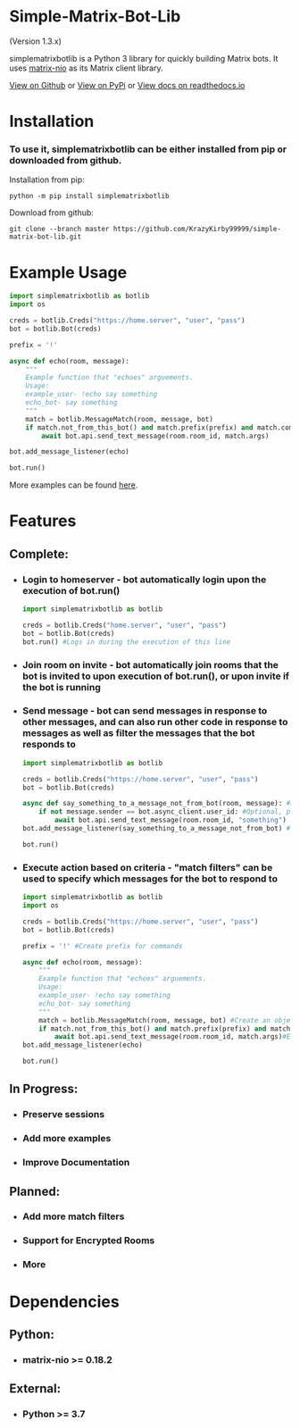 # Simple-Matrix-Bot-Lib
(Version 1.3.x)

simplematrixbotlib is a Python 3 library for quickly building Matrix bots. It uses [matrix-nio](https://github.com/poljar/matrix-nio) as its Matrix client library.

[View on Github](https://github.com/KrazyKirby99999/simple-matrix-bot-lib) or [View on PyPi](https://pypi.org/project/simplematrixbotlib/) or
[View docs on readthedocs.io](https://simple-matrix-bot-lib.readthedocs.io/en/latest/)

# Installation
### To use it, simplematrixbotlib can be either installed from pip or downloaded from github.</br>
Installation from pip:
```
python -m pip install simplematrixbotlib
```
Download from github:
```
git clone --branch master https://github.com/KrazyKirby99999/simple-matrix-bot-lib.git
```

# Example Usage
```python
import simplematrixbotlib as botlib
import os

creds = botlib.Creds("https://home.server", "user", "pass")
bot = botlib.Bot(creds)

prefix = '!'

async def echo(room, message):
    """
    Example function that "echoes" arguements.
    Usage:
    example_user- !echo say something
    echo_bot- say something
    """
    match = botlib.MessageMatch(room, message, bot)
    if match.not_from_this_bot() and match.prefix(prefix) and match.command("echo"):
        await bot.api.send_text_message(room.room_id, match.args)

bot.add_message_listener(echo)

bot.run()
```
More examples can be found [here](examples).

# Features
## Complete:
- ### Login to homeserver - bot automatically login upon the execution of bot.run() 
    ```python
    import simplematrixbotlib as botlib
    
    creds = botlib.Creds("home.server", "user", "pass")
    bot = botlib.Bot(creds)
    bot.run() #Logs in during the execution of this line
    ```
- ### Join room on invite - bot automatically join rooms that the bot is invited to upon execution of bot.run(), or upon invite if the bot is running
- ### Send message - bot can send messages in response to other messages, and can also run other code in response to messages as well as filter the messages that the bot responds to
    ```python
    import simplematrixbotlib as botlib
    
    creds = botlib.Creds("https://home.server", "user", "pass")
    bot = botlib.Bot(creds)

    async def say_something_to_a_message_not_from_bot(room, message): #Must be an "async" function with (room, message) arguments
        if not message.sender == bot.async_client.user_id: #Optional, prevents the bot from reacting to its own messages
            await bot.api.send_text_message(room.room_id, "something") #Send a message containing "something" to room
    bot.add_message_listener(say_something_to_a_message_not_from_bot) #Listen for messages, can have as many message listeners as needed, each added using bot.add_message_listener

    bot.run()
    ```
- ### Execute action based on criteria - "match filters" can be used to  specify which messages for the bot to respond to
    ```python
    import simplematrixbotlib as botlib
    import os

    creds = botlib.Creds("https://home.server", "user", "pass")
    bot = botlib.Bot(creds)

    prefix = '!' #Create prefix for commands

    async def echo(room, message):
        """
        Example function that "echoes" arguements.
        Usage:
        example_user- !echo say something
        echo_bot- say something
        """
        match = botlib.MessageMatch(room, message, bot) #Create an object of the botlib.MessageMatch class
        if match.not_from_this_bot() and match.prefix(prefix) and match.command("echo"): #Add match filters
            await bot.api.send_text_message(room.room_id, match.args)#Execute action
    bot.add_message_listener(echo)

    bot.run()
    ```
## In Progress:
- ### Preserve sessions
- ### Add more examples
- ### Improve Documentation

## Planned:
- ### Add more match filters
- ### Support for Encrypted Rooms
- ### More

# Dependencies
## Python:
- ### matrix-nio >= 0.18.2
## External:
- ### Python >= 3.7
